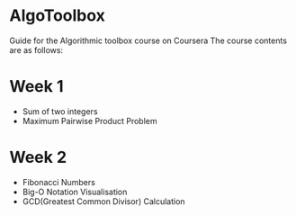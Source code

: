 # AlgoToolbox
Guide for the Algorithmic toolbox course on Coursera
The course contents are as follows:
  # **Week 1**
  - Sum of two integers
  - Maximum Pairwise Product Problem
  
  # **Week 2**
  - Fibonacci Numbers
  - Big-O Notation Visualisation
  - GCD(Greatest Common Divisor) Calculation
  
